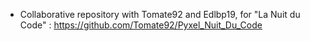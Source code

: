   - Collaborative repository with Tomate92 and Edlbp19, for "La Nuit du Code" : https://github.com/Tomate92/Pyxel_Nuit_Du_Code
